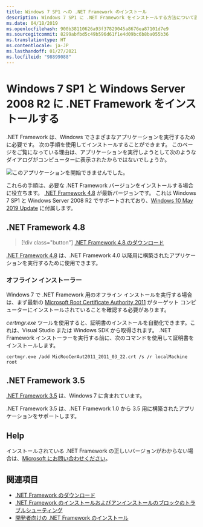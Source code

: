 ```yaml
---
title: Windows 7 SP1 への .NET Framework のインストール
description: Windows 7 SP1 に .NET Framework をインストールする方法について説明します。
ms.date: 04/18/2019
ms.openlocfilehash: 900b38110626a93f37829045a8676ea87101d7e9
ms.sourcegitcommit: 8299abfbd5c49b596d61f1e4d09bc6b8ba055b36
ms.translationtype: HT
ms.contentlocale: ja-JP
ms.lasthandoff: 01/27/2021
ms.locfileid: "98899088"
---
```

# <a name="install-the-net-framework-on-windows-7-sp1-and-windows-server-2008-r2"></a>Windows 7 SP1 と Windows Server 2008 R2 に .NET Framework をインストールする

.NET Framework は、Windows でさまざまなアプリケーションを実行するために必要です。 次の手順を使用してインストールすることができます。 このページをご覧になっている理由は、アプリケーションを実行しようとして次のようなダイアログがコンピューターに表示されたからではないでしょうか。

![このアプリケーションを開始できませんでした。](./media/this-application-could-not-be-started.png)

これらの手順は、必要な .NET Framework バージョンをインストールする場合に役立ちます。 [.NET Framework 4.8](https://github.com/Microsoft/dotnet/tree/master/releases/net48) が最新バージョンです。 これは Windows 7 SP1 と Windows Server 2008 R2 でサポートされており、[Windows 10 May 2019 Update](https://support.microsoft.com/help/4028685/windows-10-get-the-update) に付属します。

## <a name="net-framework-48"></a>.NET Framework 4.8

> [!div class="button"]
> [.NET Framework 4.8 のダウンロード](https://dotnet.microsoft.com/download/dotnet-framework/net48)

[.NET Framework 4.8](https://github.com/Microsoft/dotnet/tree/master/releases/net48) は、.NET Framework 4.0 以降用に構築されたアプリケーションを実行するために使用できます。

### <a name="offline-installer"></a>オフライン インストーラー

Windows 7 で .NET Framework 用のオフライン インストールを実行する場合は、まず最新の [Microsoft Root Certificate Authority 2011](https://www.microsoft.com/pkiops/Docs/Repository.htm) がターゲット コンピューターにインストールされていることを確認する必要があります。

_certmgr.exe_ ツールを使用すると、証明書のインストールを自動化できます。これは、Visual Studio または Windows SDK から取得されます。 .NET Framework インストーラーを実行する前に、次のコマンドを使用して証明書をインストールします。

```console
certmgr.exe /add MicRooCerAut2011_2011_03_22.crt /s /r localMachine root
```

## <a name="net-framework-35"></a>.NET Framework 3.5

[.NET Framework 3.5](https://dotnet.microsoft.com/download/dotnet-framework/net35-sp1) は、Windows 7 に含まれています。

.NET Framework 3.5 は、.NET Framework 1.0 から 3.5 用に構築されたアプリケーションをサポートします。

## <a name="help"></a>Help

インストールされている .NET Framework の正しいバージョンがわからない場合は、[Microsoft にお問い合わせください](mailto:dotnet-install-help@service.microsoft.com?subject=Install-Help)。

## <a name="see-also"></a>関連項目

- [.NET Framework のダウンロード](https://dotnet.microsoft.com/download)
- [.NET Framework のインストールおよびアンインストールのブロックのトラブルシューティング](troubleshoot-blocked-installations-and-uninstallations.md)
- [開発者向けの .NET Framework のインストール](guide-for-developers.md)
